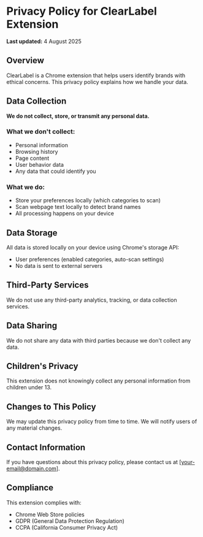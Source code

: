 # Privacy Policy for ClearLabel Extension

**Last updated:** 4 August 2025

## Overview

ClearLabel is a Chrome extension that helps users identify brands with ethical concerns. This privacy policy explains how we handle your data.

## Data Collection

**We do not collect, store, or transmit any personal data.**

### What we don't collect:
- Personal information
- Browsing history
- Page content
- User behavior data
- Any data that could identify you

### What we do:
- Store your preferences locally (which categories to scan)
- Scan webpage text locally to detect brand names
- All processing happens on your device

## Data Storage

All data is stored locally on your device using Chrome's storage API:
- User preferences (enabled categories, auto-scan settings)
- No data is sent to external servers

## Third-Party Services

We do not use any third-party analytics, tracking, or data collection services.

## Data Sharing

We do not share any data with third parties because we don't collect any data.

## Children's Privacy

This extension does not knowingly collect any personal information from children under 13.

## Changes to This Policy

We may update this privacy policy from time to time. We will notify users of any material changes.

## Contact Information

If you have questions about this privacy policy, please contact us at [your-email@domain.com].

## Compliance

This extension complies with:
- Chrome Web Store policies
- GDPR (General Data Protection Regulation)
- CCPA (California Consumer Privacy Act) 